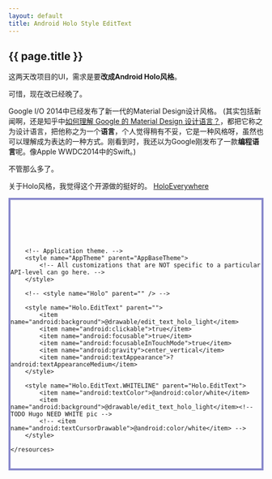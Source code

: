 ```yaml
---
layout: default
title: Android Holo Style EditText
---
```


<h2>{{ page.title }}</h2>

这两天改项目的UI，需求是要**改成Android Holo风格**。

可惜，现在改已经晚了。

Google I/O 2014中已经发布了新一代的Material Design设计风格。
(其实包括新闻啊，还是知乎中[如何理解 Google 的 Material Design 设计语言？](http://www.zhihu.com/question/24276657)，都把它称之为设计语言，把他称之为一个**语言**，个人觉得稍有不妥，它是一种风格呀，虽然也可以理解成为表达的一种方式。刚看到时，我还以为Google刚发布了一款**编程语言**呢。像Apple WWDC2014中的Swift。)

不管那么多了。

关于Holo风格，我觉得这个开源做的挺好的。
[HoloEverywhere](https://github.com/Prototik/HoloEverywhere)


<!--?prettify lang=xml linenums=true linenums=1?-->
<pre class="prettyprint" style="border:4px solid #88c">
    <resources xmlns:android="http://schemas.android.com/apk/res/android">

        <!--
            Base application theme, dependent on API level. This theme is replaced
            by AppBaseTheme from res/values-vXX/styles.xml on newer devices.

        -->
        <style name="AppBaseTheme" parent="android:Theme.Light">
            <!--
                Theme customizations available in newer API levels can go in
                res/values-vXX/styles.xml, while customizations related to
                backward-compatibility can go here.

            -->
        </style>

        <!-- Application theme. -->
        <style name="AppTheme" parent="AppBaseTheme">
            <!-- All customizations that are NOT specific to a particular API-level can go here. -->
        </style>

        <!-- <style name="Holo" parent="" /> -->

        <style name="Holo.EditText" parent="">
            <item name="android:background">@drawable/edit_text_holo_light</item>
            <item name="android:clickable">true</item>
            <item name="android:focusable">true</item>
            <item name="android:focusableInTouchMode">true</item>
            <item name="android:gravity">center_vertical</item>
            <item name="android:textAppearance">?android:textAppearanceMedium</item>
        </style>

        <style name="Holo.EditText.WHITELINE" parent="Holo.EditText">
            <item name="android:textColor">@android:color/white</item>
            <item name="android:background">@drawable/edit_text_holo_light</item><!-- TODO Hugo NEED WHITE pic -->
            <!-- <item name="android:textCursorDrawable">@android:color/white</item> -->
        </style>

    </resources>
</pre>